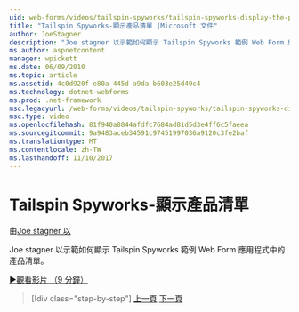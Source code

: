 ```yaml
---
uid: web-forms/videos/tailspin-spyworks/tailspin-spyworks-display-the-product-list
title: "Tailspin Spyworks-顯示產品清單 |Microsoft 文件"
author: JoeStagner
description: "Joe stagner 以示範如何顯示 Tailspin Spyworks 範例 Web Form 應用程式中的產品清單。"
ms.author: aspnetcontent
manager: wpickett
ms.date: 06/09/2010
ms.topic: article
ms.assetid: 4c0d920f-e80a-445d-a9da-b603e25d49c4
ms.technology: dotnet-webforms
ms.prod: .net-framework
msc.legacyurl: /web-forms/videos/tailspin-spyworks/tailspin-spyworks-display-the-product-list
msc.type: video
ms.openlocfilehash: 81f940a8844afdfc7684ad81d5d3e4ff6c5faeea
ms.sourcegitcommit: 9a9483aceb34591c97451997036a9120c3fe2baf
ms.translationtype: MT
ms.contentlocale: zh-TW
ms.lasthandoff: 11/10/2017
---
```

<a name="tailspin-spyworks---display-the-product-list"></a>Tailspin Spyworks-顯示產品清單
====================
由[Joe stagner 以](https://github.com/JoeStagner)

Joe stagner 以示範如何顯示 Tailspin Spyworks 範例 Web Form 應用程式中的產品清單。

[&#9654;觀看影片 （9 分鐘）](https://channel9.msdn.com/Blogs/ASP-NET-Site-Videos/tailspin-spyworks-display-the-product-list)

>[!div class="step-by-step"]
[上一頁](tailspin-spyworks-category-menu.md)
[下一頁](tailspin-spyworks-display-per-product-details.md)
